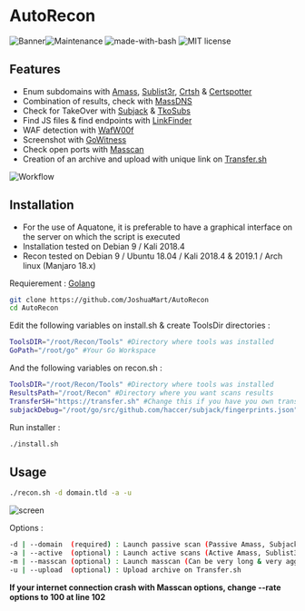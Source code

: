 # AutoRecon
![Banner](https://image.noelshack.com/fichiers/2019/03/5/1547806549-ti-banner.png)![Maintenance](https://img.shields.io/badge/Maintained%3F-yes-green.svg) ![made-with-bash](https://img.shields.io/badge/Made%20with-Bash-1f425f.svg)  ![MIT license](https://img.shields.io/badge/License-MIT-blue.svg)

## Features
- Enum subdomains with [Amass](https://github.com/OWASP/Amass/), [Sublist3r](https://github.com/aboul3la/Sublist3r), [Crtsh](http://crt.sh/) & [Certspotter](https://certspotter.com/)
- Combination of results, check with [MassDNS](https://github.com/blechschmidt/massdns)
- Check for TakeOver with [Subjack](https://github.com/haccer/subjack) & [TkoSubs](https://github.com/anshumanbh/tko-subs)
- Find JS files & find endpoints with [LinkFinder](https://github.com/GerbenJavado/LinkFinder)
- WAF detection with [WafW00f](https://github.com/EnableSecurity/wafw00f)
- Screenshot with [GoWitness](https://github.com/sensepost/gowitness) 
- Check open ports with [Masscan](https://github.com/robertdavidgraham/masscan) 
- Creation of an archive and upload with unique link on [Transfer.sh](https://transfer.sh)

![Workflow](https://image.noelshack.com/fichiers/2019/14/2/1554204462-workflow.png)

## Installation
- For the use of Aquatone, it is preferable to have a graphical interface on the server on which the script is executed
- Installation tested on Debian 9 / Kali 2018.4
- Recon tested on Debian 9 / Ubuntu 18.04 / Kali 2018.4 & 2019.1 / Arch linux (Manjaro 18.x)

Requierement : [Golang](https://golang.org/doc/install)
```bash
git clone https://github.com/JoshuaMart/AutoRecon
cd AutoRecon
```
Edit the following variables on install.sh & create ToolsDir directories :
```bash
ToolsDIR="/root/Recon/Tools" #Directory where tools was installed
GoPath="/root/go" #Your Go Workspace
```
And the following variables on recon.sh :
```bash
ToolsDIR="/root/Recon/Tools" #Directory where tools was installed
ResultsPath="/root/Recon" #Directory where you want scans results
TransferSH="https://transfer.sh" #Change this if you have you own transfer.sh
subjackDebug="/root/go/src/github.com/haccer/subjack/fingerprints.json" #Subjack bug without this ...
```
Run installer :
```bash
./install.sh
```
## Usage

```bash
./recon.sh -d domain.tld -a -u
```
![screen](https://image.noelshack.com/fichiers/2019/14/2/1554205323-screen.png)

Options :
```bash
-d | --domain  (required) : Launch passive scan (Passive Amass, Subjack, TkoSubs)
-a | --active  (optional) : Launch active scans (Active Amass, Sublist3r LinkFinder, GoWitness)
-m | --masscan (optional) : Launch masscan (Can be very long & very aggressive ...)
-u | --upload  (optional) : Upload archive on Transfer.sh
```

**If your internet connection crash with Masscan options, change --rate options to 100 at line 102**

